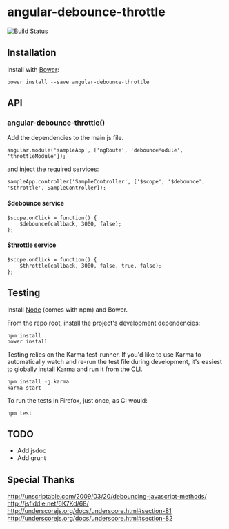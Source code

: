 # angular-debounce-throttle

[![Build Status](https://secure.travis-ci.org/user/angular-debounce-throttle.png?branch=master)](http://travis-ci.org/user/angular-debounce-throttle)


## Installation

Install with [Bower](http://bower.io):

```
bower install --save angular-debounce-throttle
```


## API

### angular-debounce-throttle()

Add the dependencies to the main js file.

```
angular.module('sampleApp', ['ngRoute', 'debounceModule', 'throttleModule']);
```

and inject the required services:

```
sampleApp.controller('SampleController', ['$scope', '$debounce', '$throttle', SampleController]);
```


#### $debounce service

```
$scope.onClick = function() {
	$debounce(callback, 3000, false);
};
```

#### $throttle service

```
$scope.onClick = function() {
	$throttle(callback, 3000, false, true, false);
};
```

## Testing

Install [Node](http://nodejs.org) (comes with npm) and Bower.

From the repo root, install the project's development dependencies:

```
npm install
bower install
```

Testing relies on the Karma test-runner. If you'd like to use Karma to
automatically watch and re-run the test file during development, it's easiest
to globally install Karma and run it from the CLI.

```
npm install -g karma
karma start
```

To run the tests in Firefox, just once, as CI would:

```
npm test
```

## TODO

* Add jsdoc
* Add grunt

## Special Thanks 

http://unscriptable.com/2009/03/20/debouncing-javascript-methods/
http://jsfiddle.net/6K7Kd/68/
http://underscorejs.org/docs/underscore.html#section-81
http://underscorejs.org/docs/underscore.html#section-82
